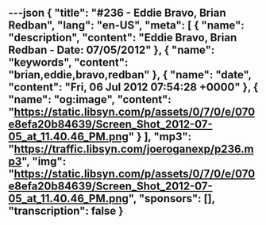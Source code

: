 ---json
{
  "title": "#236 - Eddie Bravo, Brian Redban",
  "lang": "en-US",
  "meta": [
    {
      "name": "description",
      "content": "Eddie Bravo, Brian Redban - Date: 07/05/2012"
    },
    {
      "name": "keywords",
      "content": "brian,eddie,bravo,redban"
    },
    {
      "name": "date",
      "content": "Fri, 06 Jul 2012 07:54:28 +0000"
    },
    {
      "name": "og:image",
      "content": "https://static.libsyn.com/p/assets/0/7/0/e/070e8efa20b84639/Screen_Shot_2012-07-05_at_11.40.46_PM.png"
    }
  ],
  "mp3": "https://traffic.libsyn.com/joeroganexp/p236.mp3",
  "img": "https://static.libsyn.com/p/assets/0/7/0/e/070e8efa20b84639/Screen_Shot_2012-07-05_at_11.40.46_PM.png",
  "sponsors": [],
  "transcription": false
}
---
<episode-header />

<timemark seconds="0" />

<transcribe-call-to-action />

<episode-footer />